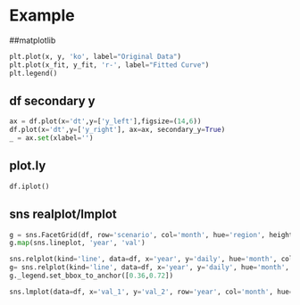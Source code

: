 # Example

##matplotlib
```python
plt.plot(x, y, 'ko', label="Original Data")
plt.plot(x_fit, y_fit, 'r-', label="Fitted Curve")
plt.legend()
```

## df secondary y
```python
ax = df.plot(x='dt',y=['y_left'],figsize=(14,6))
df.plot(x='dt',y=['y_right'], ax=ax, secondary_y=True)
_ = ax.set(xlabel='')
```

## plot.ly
```python
df.iplot()
```

## sns realplot/lmplot
```python
g = sns.FacetGrid(df, row='scenario', col='month', hue='region', height=1.5, aspect=3, sharex=False)
g.map(sns.lineplot, 'year', 'val')

sns.relplot(kind='line', data=df, x='year', y='daily', hue='month', col='type', height=6, aspect=1.5)
g= sns.relplot(kind='line', data=df, x='year', y='daily', hue='month', style='type', height=6, aspect=1.5)
g._legend.set_bbox_to_anchor([0.36,0.72])

sns.lmplot(data=df, x='val_1', y='val_2', row='year', col='month', hue='type')
```
